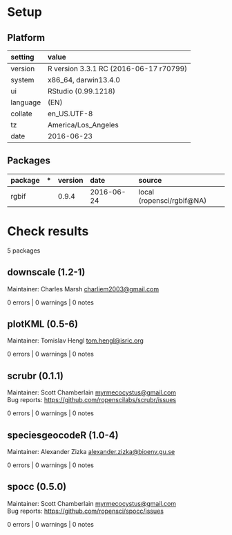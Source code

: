 # Setup

## Platform

|setting  |value                                  |
|:--------|:--------------------------------------|
|version  |R version 3.3.1 RC (2016-06-17 r70799) |
|system   |x86_64, darwin13.4.0                   |
|ui       |RStudio (0.99.1218)                    |
|language |(EN)                                   |
|collate  |en_US.UTF-8                            |
|tz       |America/Los_Angeles                    |
|date     |2016-06-23                             |

## Packages

|package |*  |version |date       |source                    |
|:-------|:--|:-------|:----------|:-------------------------|
|rgbif   |   |0.9.4   |2016-06-24 |local (ropensci/rgbif@NA) |

# Check results
5 packages

## downscale (1.2-1)
Maintainer: Charles Marsh <charliem2003@gmail.com>

0 errors | 0 warnings | 0 notes

## plotKML (0.5-6)
Maintainer: Tomislav Hengl <tom.hengl@isric.org>

0 errors | 0 warnings | 0 notes

## scrubr (0.1.1)
Maintainer: Scott Chamberlain <myrmecocystus@gmail.com>  
Bug reports: https://github.com/ropenscilabs/scrubr/issues

0 errors | 0 warnings | 0 notes

## speciesgeocodeR (1.0-4)
Maintainer: Alexander Zizka <alexander.zizka@bioenv.gu.se>

0 errors | 0 warnings | 0 notes

## spocc (0.5.0)
Maintainer: Scott Chamberlain <myrmecocystus@gmail.com>  
Bug reports: https://github.com/ropensci/spocc/issues

0 errors | 0 warnings | 0 notes

